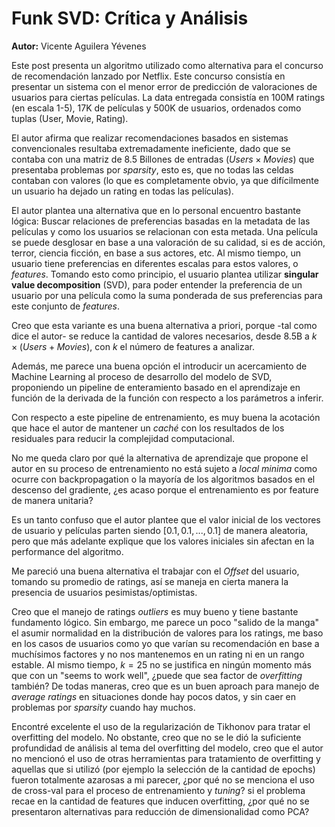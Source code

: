 # Funk SVD: Crítica y Análisis

**Autor:** Vicente Aguilera Yévenes

Este post presenta un algoritmo utilizado como alternativa para el concurso de recomendación lanzado por Netflix. Este concurso consistía en presentar un sistema con el menor error de predicción de valoraciones de usuarios para ciertas películas. La data entregada consistía en 100M ratings (en escala 1-5), 17K de películas y 500K de usuarios, ordenados como tuplas (User, Movie, Rating).

El autor afirma que realizar recomendaciones basados en sistemas convencionales resultaba extremadamente ineficiente, dado que se contaba con una matriz de 8.5 Billones de entradas ($Users \times Movies$) que presentaba problemas por *sparsity*, esto es, que no todas las celdas contaban con valores (lo que es completamente obvio, ya que difícilmente un usuario ha dejado un rating en todas las películas).

El autor plantea una alternativa que en lo personal encuentro bastante lógica: Buscar relaciones de preferencias basadas en la metadata de las películas y como los usuarios se relacionan con esta metada. Una película se puede desglosar en base a una valoración de su calidad, si es de acción, terror, ciencia ficción, en base a sus actores, etc. Al mismo tiempo, un usuario tiene preferencias en diferentes escalas para estos valores, o *features*. Tomando esto como principio, el usuario plantea utilizar **singular value decomposition** (SVD), para poder entender la preferencia de un usuario por una película como la suma ponderada de sus preferencias para este conjunto de *features*.

Creo que esta variante es una buena alternativa a priori, porque -tal como dice el autor- se reduce la cantidad de valores necesarios, desde 8.5B a $k\times(Users + Movies)$, con $k$ el número de features a analizar.

Además, me parece una buena opción el introducir un acercamiento de Machine Learning al proceso de desarrollo del modelo de SVD, proponiendo un pipeline de enteramiento basado en el aprendizaje en función de la derivada de la función con respecto a los parámetros a inferir.

Con respecto a este pipeline de entrenamiento, es muy buena la acotación que hace el autor de mantener un *caché* con los resultados de los residuales para reducir la complejidad computacional.

No me queda claro por qué la alternativa de aprendizaje que propone el autor en su proceso de entrenamiento no está sujeto a *local minima* como ocurre con backpropagation o la mayoría de los algoritmos basados en el descenso del gradiente, ¿es acaso porque el entrenamiento es por feature de manera unitaria?

Es un tanto confuso que el autor plantee que el valor inicial de los vectores de usuario y películas parten siendo $[0.1, 0.1, ..., 0.1]$ de manera aleatoria, pero que más adelante explique que los valores iniciales sin afectan en la performance del algoritmo.

Me pareció una buena alternativa el trabajar con el *Offset* del usuario, tomando su promedio de ratings, así se maneja en cierta manera la presencia de usuarios pesimistas/optimistas.

Creo que el manejo de ratings *outliers* es muy bueno y tiene bastante fundamento lógico. Sin embargo, me parece un poco "salido de la manga" el asumir normalidad en la distribución de valores para los ratings, me baso en los casos de usuarios como yo que varían su recomendación en base a muchísimos factores y no nos mantenemos en un rating ni en un rango estable. Al mismo tiempo, $k=25$ no se justifica en ningún momento más que con un "seems to work well", ¿puede que sea factor de *overfitting* también? De todas maneras, creo que es un buen aproach para manejo de *average ratings* en situaciones donde hay pocos datos, y sin caer en problemas por *sparsity* cuando hay muchos.

Encontré excelente el uso de la regularización de Tikhonov para tratar el overfitting del modelo. No obstante, creo que no se le dió la suficiente profundidad de análisis al tema del overfitting del modelo, creo que el autor no mencionó el uso de otras herramientas para tratamiento de overfitting y aquellas que si utilizó (por ejemplo la selección de la cantidad de epochs) fueron totalmente azarosas a mi parecer, ¿por qué no se menciona el uso de cross-val para el proceso de entrenamiento y *tuning*? si el problema recae en la cantidad de features que inducen overfitting, ¿por qué no se presentaron alternativas para reducción de dimensionalidad como PCA?



